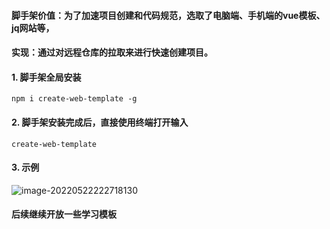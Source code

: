 #### 脚手架价值：为了加速项目创建和代码规范，选取了电脑端、手机端的vue模板、jq网站等，
#### 实现：通过对远程仓库的拉取来进行快速创建项目。

#### 1. 脚手架全局安装

```
npm i create-web-template -g
```

#### 2. 脚手架安装完成后，直接使用终端打开输入
```
create-web-template
```

#### 3. 示例
![image-20220522222718130](https://swwblog.oss-cn-beijing.aliyuncs.com/juejin/image-20220522222718130.png)

####  后续继续开放一些学习模板
